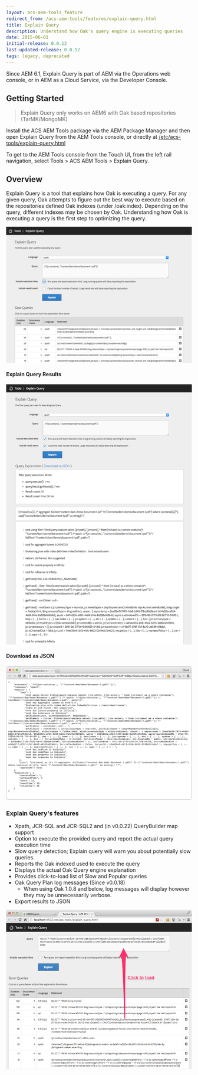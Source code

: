 ```yaml
---
layout: acs-aem-tools_feature
redirect_from: /acs-aem-tools/features/explain-query.html
title: Explain Query
description: Understand how Oak's query engine is executing queries
date: 2015-06-01
initial-release: 0.0.12
last-updated-release: 0.0.52
tags: legacy, deprecated
---
```


<div class="banner banner--notice">
    Since AEM 6.1, Explain Query is part of AEM via the Operations web console, or in AEM as a Cloud Service, via the Developer Console.
</div>   

## Getting Started

> Explain Query only works on AEM6 with Oak based repositories (TarMK/MongoMK)

Install the ACS AEM Tools package via the AEM Package Manager and then open Explain Query from the AEM Tools console, or directly at [/etc/acs-tools/explain-query.html](http://localhost:4502/etc/acs-tools/explain-query.html)

To get to the AEM Tools console from the Touch UI, from the left rail navigation, select Tools > ACS AEM Tools > Explain Query.

## Overview

Explain Query is a tool that explains how Oak is executing a query. For any given query, Oak attempts to figure out the best way to execute based on the repositories defined Oak indexes (under /oak:index). Depending on the query, different indexes may be chosen by Oak. Understanding how Oak is executing a query is the first step to optimizing the query.

![Explain Query](images/screenshot.png)


#### Explain Query Results

![Explain Query - Results](images/results.png)

#### Download as JSON

![Explain Query - JSON Results](images/results-json.png)

### Explain Query's features

* Xpath, JCR-SQL and JCR-SQL2 and (in v0.0.22) QueryBuilder map support
* Option to execute the provided query and report the actual query execution time
* Slow query detection; Explain query will warn you about potentially slow queries.
* Reports the Oak indexed used to execute the query
* Displays the actual Oak Query engine explanation
* Provides click-to-load list of Slow and Popular queries
* Oak Query Plan log messages (Since v0.0.18)
  * When using Oak 1.0.8 and below, log messages will display however they may be unnecessarily verbose.
* Export results to JSON

![Explain Query - Slow and Popular Queries](images/slow-and-popular.png)
